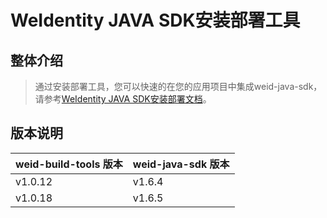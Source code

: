 WeIdentity JAVA SDK安装部署工具
=============================================================

整体介绍
--------

> 通过安装部署工具，您可以快速的在您的应用项目中集成weid-java-sdk，请参考[WeIdentity JAVA SDK安装部署文档](https://weidentity.readthedocs.io/zh_CN/latest/docs/weidentity-build-with-deploy.html)。

版本说明
--------

| weid-build-tools 版本 | weid-java-sdk 版本 |
| :---- | :---- |
| v1.0.12 | v1.6.4 |
| v1.0.18 | v1.6.5 |